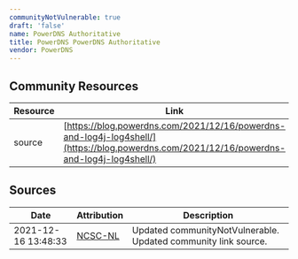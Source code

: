 ```yaml
---
communityNotVulnerable: true
draft: 'false'
name: PowerDNS Authoritative
title: PowerDNS PowerDNS Authoritative
vendor: PowerDNS
---
```



## Community Resources
| Resource | Link |
| --- | --- |
| source | [https://blog.powerdns.com/2021/12/16/powerdns-and-log4j-log4shell/](https://blog.powerdns.com/2021/12/16/powerdns-and-log4j-log4shell/) |


## Sources
| Date | Attribution | Description |
| --- | --- | --- |
| 2021-12-16 13:48:33 | [NCSC-NL](https://github.com/NCSC-NL/log4shell/blob/main/software/README.md) | Updated communityNotVulnerable. Updated community link source.  |
